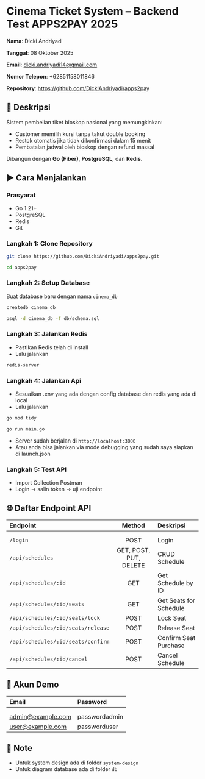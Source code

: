 # Cinema Ticket System – Backend Test APPS2PAY 2025

**Nama**:  Dicki Andriyadi

**Tanggal**: 08 Oktober 2025

**Email**: dicki.andriyadi14@gmail.com

**Nomor Telepon**: +62851158011846

**Repository**: https://github.com/DickiAndriyadi/apps2pay

## 📌 Deskripsi
Sistem pembelian tiket bioskop nasional yang memungkinkan:
- Customer memilih kursi tanpa takut double booking
- Restok otomatis jika tidak dikonfirmasi dalam 15 menit
- Pembatalan jadwal oleh bioskop dengan refund massal

Dibangun dengan **Go (Fiber)**, **PostgreSQL**, dan **Redis**.

## ▶️ Cara Menjalankan

### Prasyarat
- Go 1.21+
- PostgreSQL
- Redis
- Git

### Langkah 1: Clone Repository
```bash
git clone https://github.com/DickiAndriyadi/apps2pay.git
```

```bash
cd apps2pay
```

### Langkah 2: Setup Database 

Buat database baru dengan nama `cinema_db`

```bash
createdb cinema_db
```

```bash
psql -d cinema_db -f db/schema.sql
```

### Langkah 3: Jalankan Redis

- Pastikan Redis telah di install
- Lalu jalankan

```bash
redis-server
```

### Langkah 4: Jalankan Api

- Sesuaikan .env yang ada dengan config database dan redis yang ada di local
- Lalu jalankan

```bash
go mod tidy
```

```bash
go run main.go
```

- Server sudah berjalan di `http://localhost:3000`
- Atau anda bisa jalankan via mode debugging yang sudah saya siapkan di launch.json

### Langkah 5: Test API

- Import Collection Postman
- Login → salin token → uji endpoint


## 🌐 Daftar Endpoint API

| Endpoint | Method | Deskripsi |
|:----------|:--------:|:-----------|
||||
||||
| `/login` | POST | Login |
| `/api/schedules` | GET, POST, PUT, DELETE | CRUD Schedule |
| `/api/schedules/:id` | GET | Get Schedule by ID |
| `/api/schedules/:id/seats` | GET | Get Seats for Schedule |
| `/api/schedules/:id/seats/lock` | POST | Lock Seat |
| `/api/schedules/:id/seats/release` | POST | Release Seat |
| `/api/schedules/:id/seats/confirm` | POST | Confirm Seat Purchase |
| `/api/schedules/:id/cancel` | POST | Cancel Schedule |

## 🧪 Akun Demo

| Email | Password |
|:-------|:----------|
||||
||||
| admin@example.com | passwordadmin |
| user@example.com | passworduser |

## 🧪 Note

- Untuk system design ada di folder `system-design`
- Untuk diagram database ada di folder `db`
